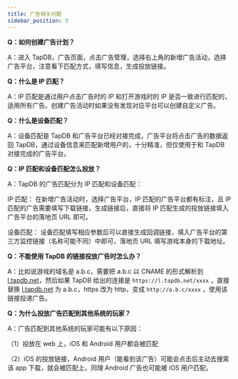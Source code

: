 ```yaml
---
title: 广告相关问题
sidebar_position: 3
---
```


**Q：如何创建广告计划？**

A：进入 TapDB，广告页面，点击广告管理，选择右上角的新增广告活动，选择广告平台，注意看下匹配方式，填写信息，生成投放链接。

**Q：什么是 IP 匹配？**

A：IP 匹配是通过用户点击广告时的 IP 和打开游戏时的 IP 是否一致进行匹配的，适用所有广告。创建广告活动时如果没有发现对应平台可以创建自定义广告。

**Q：什么是设备匹配？**

A：设备匹配是 TapDB 和广告平台已经对接完成，广告平台将点击广告的数据返回 TapDB，通过设备信息来匹配新增用户的，十分精准，但仅使用于和 TapDB 对接完成的广告平台。

**Q：IP 匹配和设备匹配怎么投放？**

A：TapDB 的广告匹配分为 IP 匹配和设备匹配：

IP 匹配： 在新增广告活动时，选择广告平台，IP 匹配的广告平台都有标注，且 IP 匹配的广告需要填写下载链接，生成链接后，直接将 IP 匹配生成的投放链接填入广告平台的落地页 URL 即可。

设备匹配： 设备匹配填写相应参数后可以直接生成回调链接，填入广告平台的第三方监控链接（名称可能不同）中即可，落地页 URL 填写游戏本身的下载地址。

**Q：不能使用 TapDB 的链接投放广告时怎么办？**

A：比如说游戏的域名是 a.b.c，需要把 a.b.c 以 CNAME 的形式解析到 [l.tapdb.net](http://l.tapdb.net)，然后如果 TapDB 给出的连接是 `https://l.tapdb.net/xxxx` ，直接替换 [l.tapdb.net](http://l.tapdb.net) 为 a.b.c，https 改为 http，变成 `http://a.b.c/xxxx` ，使用该链接投递广告。

**Q：为什么投放广告匹配到其他系统的玩家？**

A：广告匹配到其他系统的玩家可能有以下原因：

（1）投放在 web 上，iOS 和 Android 用户都会被匹配

（2）iOS 的投放链接，Android 用户（能看到该广告）可能会点击后主动去搜索该 app 下载，就会被匹配上，同理 Android 广告也可能被 iOS 用户匹配。
